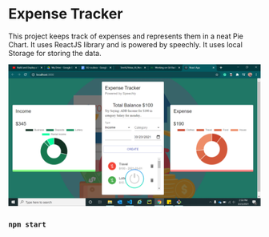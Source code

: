 # Expense Tracker

This project keeps track of expenses and represents them in a neat Pie Chart. It uses ReactJS library and is powered by speechly. It uses local Storage for storing the data.

![alt text](https://raw.githubusercontent.com/SmriG/Expense_Tracker/master/expense.png)



### `npm start`

